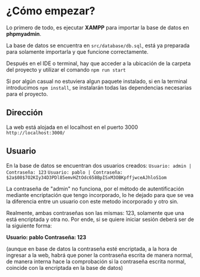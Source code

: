 # ¿Cómo empezar?
Lo primero de todo, es ejecutar **XAMPP** para importar la base de datos en **phpmyadmin**.

La base de datos se encuentra en `src/database/db.sql`, está ya preparada para solamente importarla y que funcione correctamente.

Después en el IDE o terminal, hay que acceder a la ubicación de la carpeta del proyecto y utilizar el comando `npm run start`

Si por algún casual no estuviera algun paquete instalado, si en la terminal introducimos `npm install`, se instalarán todas las dependencias necesarias para el proyecto.

## Dirección
La web está alojada en el localhost en el puerto 3000
`http://localhost:3000/`

## Usuario
En la base de datos se encuentran dos usuarios creados:
`Usuario: admin | Contraseña: 123`
`Usuario: pablo | Contraseña: $2a$08$7O2KIy34D3PDl85emvHZtOdc658BpISxM3OBKpffjwceAJhloS1om`

La contraseña de "admin" no funciona, por el método de autentificación mediante encriptación que tengo incorporado, lo he dejado para que se vea la diferencia entre un usuario con este metodo incorporado y otro sin.

Realmente, ambas contraseñas son las mismas: 123, solamente que una está encriptada y otra no.
Por ende, si se quiere iniciar sesión deberá ser de la siguiente forma:

**Usuario: pablo
Contraseña: 123**

(aunque en base de datos la contraseña esté encriptada, a la hora de ingresar a la web, habrá que poner la contraseña escrita de manera normal, de manera interna hace la comprobación si la contraseña escrita normal, coincide con la encriptada en la base de datos)
